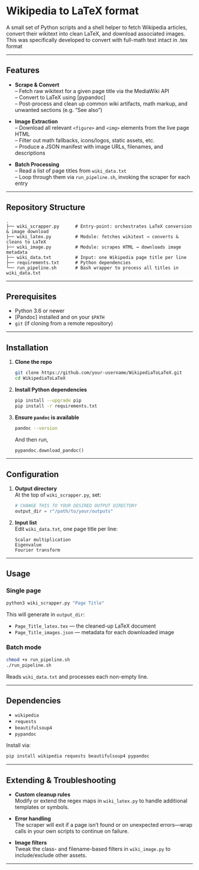 # Wikipedia to LaTeX format

A small set of Python scripts and a shell helper to fetch Wikipedia articles, convert their wikitext into clean LaTeX, and download associated images. This was specifically developed to convert with full-math text intact in .tex format

---

## Features

- **Scrape & Convert**  
  – Fetch raw wikitext for a given page title via the MediaWiki API  
  – Convert to LaTeX using [pypandoc]  
  – Post-process and clean up common wiki artifacts, math markup, and unwanted sections (e.g. “See also”)

- **Image Extraction**  
  – Download all relevant `<figure>` and `<img>` elements from the live page HTML  
  – Filter out math fallbacks, icons/logos, static assets, etc.  
  – Produce a JSON manifest with image URLs, filenames, and descriptions

- **Batch Processing**  
  – Read a list of page titles from `wiki_data.txt`  
  – Loop through them via `run_pipeline.sh`, invoking the scraper for each entry

---

## Repository Structure

```
.
├── wiki_scrapper.py      # Entry-point: orchestrates LaTeX conversion & image download
├── wiki_latex.py         # Module: fetches wikitext → converts & cleans to LaTeX
├── wiki_image.py         # Module: scrapes HTML → downloads image metadata
├── wiki_data.txt         # Input: one Wikipedia page title per line
├── requirements.txt      # Python dependencies
└── run_pipeline.sh       # Bash wrapper to process all titles in wiki_data.txt
```

---

## Prerequisites

- Python 3.6 or newer  
- [Pandoc] installed and on your `$PATH`  
- `git` (if cloning from a remote repository)  

---

## Installation

1. **Clone the repo**  
   ```bash
   git clone https://github.com/your-username/WikipediaToLaTeX.git
   cd WikipediaToLaTeX
   ```

2. **Install Python dependencies**  
   ```bash
   pip install --upgrade pip
   pip install -r requirements.txt
   ```

3. **Ensure `pandoc` is available**  
   ```bash
   pandoc --version
   ```
   And then run,
   ```python
   pypandoc.download_pandoc()
   ```
---

## Configuration

1. **Output directory**  
   At the top of `wiki_scrapper.py`, set:
   ```python
   # CHANGE THIS TO YOUR DESIRED OUTPUT DIRECTORY
   output_dir = r"/path/to/your/outputs"
   ```

2. **Input list**  
   Edit `wiki_data.txt`, one page title per line:
   ```
   Scalar multiplication
   Eigenvalue
   Fourier transform
   ```

---

## Usage

### Single page

```bash
python3 wiki_scrapper.py "Page Title"
```

This will generate in `output_dir`:

- `Page_Title_latex.tex` — the cleaned-up LaTeX document  
- `Page_Title_images.json` — metadata for each downloaded image

### Batch mode

```bash
chmod +x run_pipeline.sh
./run_pipeline.sh
```

Reads `wiki_data.txt` and processes each non-empty line.

---

## Dependencies

- `wikipedia`  
- `requests`  
- `beautifulsoup4`  
- `pypandoc`  

Install via:
```bash
pip install wikipedia requests beautifulsoup4 pypandoc
```

---

## Extending & Troubleshooting

- **Custom cleanup rules**  
  Modify or extend the regex maps in `wiki_latex.py` to handle additional templates or symbols.

- **Error handling**  
  The scraper will exit if a page isn’t found or on unexpected errors—wrap calls in your own scripts to continue on failure.

- **Image filters**  
  Tweak the class- and filename-based filters in `wiki_image.py` to include/exclude other assets.

---
